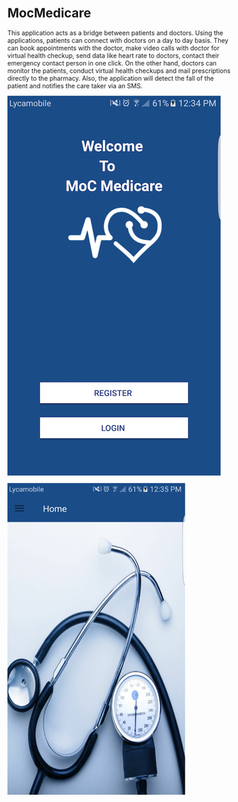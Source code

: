 # MocMedicare
This application acts as a bridge between patients and doctors. Using the applications, patients can connect with doctors on a day to day basis. They can book appointments with the doctor, make video calls with doctor for virtual health checkup, send data like heart rate to doctors, contact their emergency contact person in one click. On the other hand, doctors can monitor the patients, conduct virtual health checkups and mail prescriptions directly to the pharmacy. Also, the application will detect the fall of the patient and notifies the care taker via an SMS.

![Screenshot](/MainPage.png?raw=true)                                                                                     

<img src="/DoctorDashboard.png" alt="Doctor Dashboard" height="700px" width="400px" >

